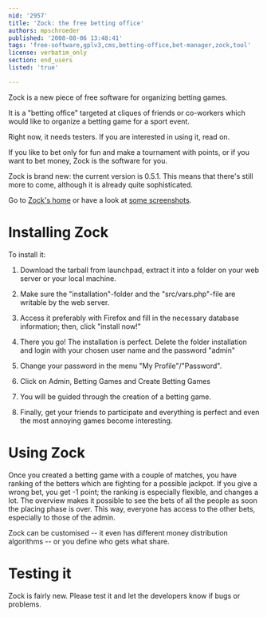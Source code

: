 ```yaml
---
nid: '2957'
title: 'Zock: the free betting office'
authors: mpschroeder
published: '2008-08-06 13:48:41'
tags: 'free-software,gplv3,cms,betting-office,bet-manager,zock,tool'
license: verbatim_only
section: end_users
listed: 'true'

---
```

Zock is a new piece of free software for organizing betting games.

It is a "betting office" targeted at cliques of friends or co-workers which would like to organize a betting game for a sport event.

Right now, it needs testers. If you are interested in using it, read on.

<!--break-->

If you like to bet only for fun and make a tournament with points, or if you want to bet money, Zock is the software for you. 

Zock is brand new: the current version is 0.5.1. This means that there's still more to come, although it is already quite sophisticated.

Go to [Zock's home](https://launchpad.net/zock) or have a look at [some screenshots](http://zock.sagex.ch/wiki/screenshots/v0.5).

# Installing Zock

To install it:

1. Download the tarball from launchpad, extract it into a folder on your web server or your local machine.

2. Make sure the "installation"-folder and the "src/vars.php"-file are writable by the web server. 

3. Access it preferably with Firefox and fill in the necessary database information; then, click "install now!"

4. There you go! The installation is perfect. Delete the folder installation and login with your chosen user name and the password "admin"

5. Change your password in the menu "My Profile"/"Password".

6. Click on Admin, Betting Games and Create Betting Games

7. You will be guided through the creation of a betting game.

8. Finally, get your friends to participate and everything is perfect and even the most annoying games become interesting.


# Using Zock

Once you created a betting game with a couple of matches, you have ranking of the betters which are fighting for a possible jackpot. If you give a wrong bet, you get  -1 point; the ranking is especially flexible, and changes a lot. The overview makes it possible to see the bets of all the people as soon the placing phase is over. This way, everyone has access to the other bets, especially to those of the admin.

Zock can be customised -- it even has different money distribution algorithms -- or you define who gets what share.

# Testing it

Zock is fairly new. Please test it and let the developers know if bugs or problems.
